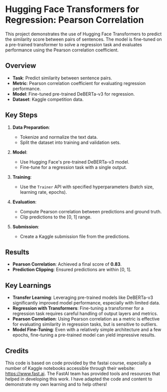 # Hugging Face Transformers for Regression: Pearson Correlation

This project demonstrates the use of Hugging Face Transformers to predict the similarity score between pairs of sentences. The model is fine-tuned on a pre-trained transformer to solve a regression task and evaluates performance using the Pearson correlation coefficient.

## Overview

- **Task**: Predict similarity between sentence pairs.
- **Metric**: Pearson correlation coefficient for evaluating regression performance.
- **Model**: Fine-tuned pre-trained DeBERTa-v3 for regression.
- **Dataset**: Kaggle competition data.

## Key Steps

1. **Data Preparation**:
   - Tokenize and normalize the text data.
   - Split the dataset into training and validation sets.

2. **Model**:
   - Use Hugging Face's pre-trained DeBERTa-v3 model.
   - Fine-tune for a regression task with a single output.

3. **Training**:
   - Use the `Trainer` API with specified hyperparameters (batch size, learning rate, epochs).

4. **Evaluation**:
   - Compute Pearson correlation between predictions and ground truth.
   - Clip predictions to the [0, 1] range.

5. **Submission**:
   - Create a Kaggle submission file from the predictions.

## Results

- **Pearson Correlation**: Achieved a final score of **0.83**.
- **Prediction Clipping**: Ensured predictions are within [0, 1].

## Key Learnings

- **Transfer Learning**: Leveraging pre-trained models like DeBERTa-v3 significantly improved model performance, especially with limited data.
- **Regression with Transformers**: Fine-tuning a transformer for a regression task requires careful handling of output layers and metrics.
- **Pearson Correlation**: Using Pearson correlation as a metric is effective for evaluating similarity in regression tasks, but is sensitive to outliers.
- **Model Fine-Tuning**: Even with a relatively simple architecture and a few epochs, fine-tuning a pre-trained model can yield impressive results.

## Credits

This code is based on code provided by the fastai course, especially a number of Kaggle notebooks accessible through their website: https://www.fast.ai. The FastAI team has provided tools and resources that helped in developing this work. I have adapted the code and content to demonstrate my own learning and to help others!
